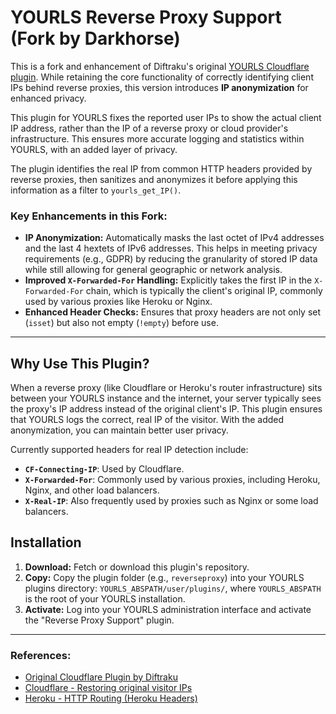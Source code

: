 # YOURLS Reverse Proxy Support (Fork by Darkhorse)

This is a fork and enhancement of Diftraku's original [YOURLS Cloudflare plugin](https://github.com/Diftraku/yourls_cloudflare/). While retaining the core functionality of correctly identifying client IPs behind reverse proxies, this version introduces **IP anonymization** for enhanced privacy.

This plugin for YOURLS fixes the reported user IPs to show the actual client IP address, rather than the IP of a reverse proxy or cloud provider's infrastructure. This ensures more accurate logging and statistics within YOURLS, with an added layer of privacy.

The plugin identifies the real IP from common HTTP headers provided by reverse proxies, then sanitizes and anonymizes it before applying this information as a filter to `yourls_get_IP()`.

### Key Enhancements in this Fork:

*   **IP Anonymization:** Automatically masks the last octet of IPv4 addresses and the last 4 hextets of IPv6 addresses. This helps in meeting privacy requirements (e.g., GDPR) by reducing the granularity of stored IP data while still allowing for general geographic or network analysis.
*   **Improved `X-Forwarded-For` Handling:** Explicitly takes the first IP in the `X-Forwarded-For` chain, which is typically the client's original IP, commonly used by various proxies like Heroku or Nginx.
*   **Enhanced Header Checks:** Ensures that proxy headers are not only set (`isset`) but also not empty (`!empty`) before use.

---

## Why Use This Plugin?

When a reverse proxy (like Cloudflare or Heroku's router infrastructure) sits between your YOURLS instance and the internet, your server typically sees the proxy's IP address instead of the original client's IP. This plugin ensures that YOURLS logs the correct, real IP of the visitor. With the added anonymization, you can maintain better user privacy.

Currently supported headers for real IP detection include:

*   **`CF-Connecting-IP`**: Used by Cloudflare.
*   **`X-Forwarded-For`**: Commonly used by various proxies, including Heroku, Nginx, and other load balancers.
*   **`X-Real-IP`**: Also frequently used by proxies such as Nginx or some load balancers.

## Installation

1.  **Download:** Fetch or download this plugin's repository.
2.  **Copy:** Copy the plugin folder (e.g., `reverseproxy`) into your YOURLS plugins directory: `YOURLS_ABSPATH/user/plugins/`, where `YOURLS_ABSPATH` is the root of your YOURLS installation.
3.  **Activate:** Log into your YOURLS administration interface and activate the "Reverse Proxy Support" plugin.

---

### References:

*   [Original Cloudflare Plugin by Diftraku](https://github.com/Diftraku/yourls_cloudflare/)
*   [Cloudflare - Restoring original visitor IPs](https://support.cloudflare.com/hc/en-us/articles/200170786-Restoring-original-visitor-IPs-Logging-visitor-IP-addresses-with-mod-cloudflare-)
*   [Heroku - HTTP Routing (Heroku Headers)](https://devcenter.heroku.com/articles/http-routing#heroku-headers)
